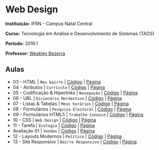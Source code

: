 # Web Design

**Instituição:** IFRN - Campus Natal Central

**Curso:** Tecnologia em Análise e Desenvolvimento de Sistemas (TADS)

**Período:** 2016.1

**Professor:** [Weskley Bezerra](https://github.com/weskleymb)

## Aulas
- 03 - HTML | `Meu bairro`  | [Código](/atividades/aula-03) | [Página](http://chicobentojr.github.io/web-design/atividades/aula-03)
- 04 - Atributos | `Currículo` | [Código](/atividades/aula-04) | [Página](http://chicobentojr.github.io/web-design/atividades/aula-04)
- 05 - Codificação & Hiperlinks | `Navegação` | [Código](/atividades/aula-05) | [Página](http://chicobentojr.github.io/web-design/atividades/aula-05)
- 06 - URL | `Dicionário Nordestino` | [Código](/atividades/aula-06) | [Página](http://chicobentojr.github.io/web-design/atividades/aula-06)
- 07 - Listas & Tabelas	| `Meus horários` | [Código](/atividades/aula-07) | [Página](http://chicobentojr.github.io/web-design/atividades/aula-07)
- 08 - Formulários	| `Pesquisa Eleitoral` | [Código](/atividades/aula-08) | [Página](http://chicobentojr.github.io/web-design/atividades/aula-08)
- 09 - Formulários HTML5	| `Trabalhe Conosco` | [Código](/atividades/aula-09) | [Página](http://chicobentojr.github.io/web-design/atividades/aula-09)
- 10 - CSS | `Web Design` | [Código](/atividades/aula-10) | [Página](http://chicobentojr.github.io/web-design/atividades/aula-10)
- 11 - Tarefa | `Ecologia` | [Código](/atividades/aula-11) | [Página](http://chicobentojr.github.io/web-design/atividades/aula-11)
- Avaliação 01 | `Vendas` | [Código](/avaliacoes/avaliacao-01) | [Página](http://chicobentojr.github.io/web-design/avaliacoes/avaliacao-01)
- 12 - Layouts Modernos | `Político` | [Código](/atividades/aula-12) | [Página](http://chicobentojr.github.io/web-design/atividades/aula-12)
- 13 - Site Responsivo | `Bairro Responsivo` | [Código](/atividades/aula-13) | [Página](http://chicobentojr.github.io/web-design/atividades/aula-13)
